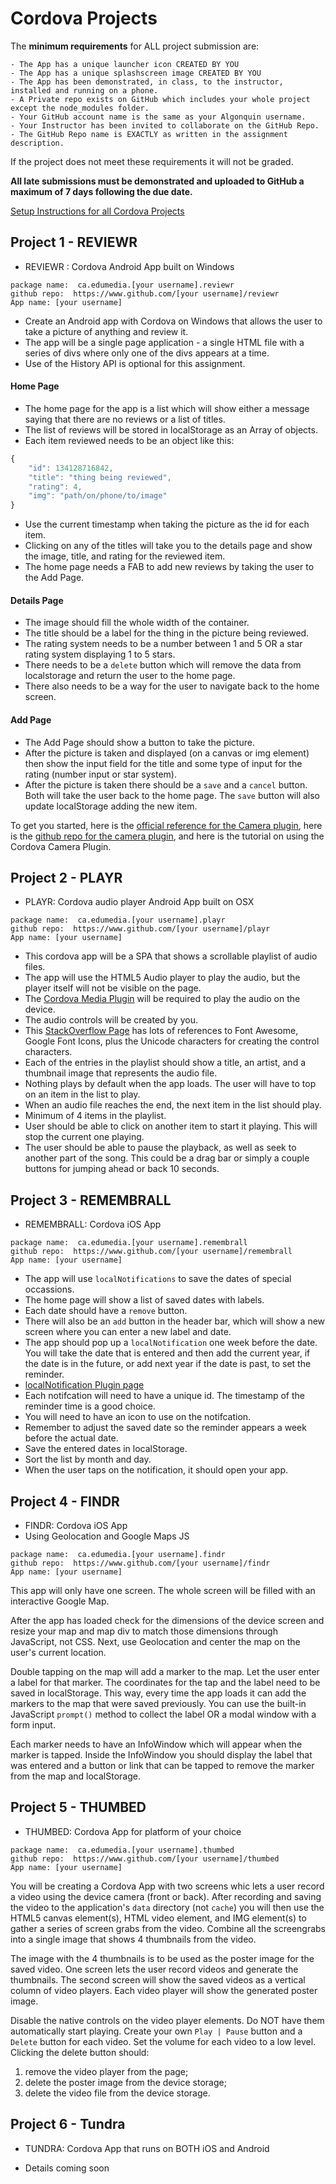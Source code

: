 # Cordova Projects

The **minimum requirements** for ALL project submission are:

    - The App has a unique launcher icon CREATED BY YOU
    - The App has a unique splashscreen image CREATED BY YOU
    - The App has been demonstrated, in class, to the instructor, installed and running on a phone.
    - A Private repo exists on GitHub which includes your whole project except the node_modules folder.
    - Your GitHub account name is the same as your Algonquin username.
    - Your Instructor has been invited to collaborate on the GitHub Repo.
    - The GitHub Repo name is EXACTLY as written in the assignment description.

If the project does not meet these requirements it will not be graded.

**All late submissions must be demonstrated and uploaded to GitHub a maximum of 7 days following the due date.**

[Setup Instructions for all Cordova Projects](./project-setup.md)

## Project 1 - REVIEWR

- REVIEWR : Cordova Android App built on Windows

```
package name:  ca.edumedia.[your username].reviewr
github repo:  https://www.github.com/[your username]/reviewr
App name: [your username]
```

- Create an Android app with Cordova on Windows that allows the user to take a picture of anything and review it. 
- The app will be a single page application - a single HTML file with a series of divs where only one of the divs appears at a time.
- Use of the History API is optional for this assignment.

#### Home Page

- The home page for the app is a list which will show either a message saying that there are no reviews or a list of titles.
- The list of reviews will be stored in localStorage as an Array of objects. 
- Each item reviewed needs to be an object like this:

```js
{
    "id": 134128716842,
    "title": "thing being reviewed",
    "rating": 4,
    "img": "path/on/phone/to/image" 
}
```

- Use the current timestamp when taking the picture as the id for each item.
- Clicking on any of the titles will take you to the details page and show the image, title, and rating for the reviewed item.
- The home page needs a FAB to add new reviews by taking the user to the Add Page.

#### Details Page

- The image should fill the whole width of the container.
- The title should be a label for the thing in the picture being reviewed.
- The rating system needs to be a number between 1 and 5 OR a star rating system displaying 1 to 5 stars.
- There needs to be a `delete` button which will remove the data from localstorage and return the user to the home page.
- There also needs to be a way for the user to navigate back to the home screen.

#### Add Page

- The Add Page should show a button to take the picture. 
- After the picture is taken and displayed (on a canvas or img element) then show the input field for the title and some type of input for the rating (number input or star system).
- After the picture is taken there should be a `save` and a `cancel` button. Both will take the user back to the home page. The `save` button will also update localStorage adding the new item.

To get you started, here is the [official reference for the Camera plugin](https://cordova.apache.org/docs/en/8.x/reference/cordova-plugin-camera/index.html), here is the [github repo for the camera plugin](https://github.com/apache/cordova-plugin-camera), and here is the tutorial on using the Cordova Camera Plugin.

<YouTube
    title="Cordova Camera Plugin"
    url="https://www.youtube.com/embed/jlL1RuW9Kiw"
/>

## Project 2 - PLAYR

- PLAYR: Cordova audio player Android App built on OSX

```
package name:  ca.edumedia.[your username].playr
github repo:  https://www.github.com/[your username]/playr
App name: [your username]
```

- This cordova app will be a SPA that shows a scrollable playlist of audio files. 
- The app will use the HTML5 Audio player to play the audio, but the player itself will not be visible on the page.
- The [Cordova Media Plugin](https://cordova.apache.org/docs/en/8.x/reference/cordova-plugin-media/index.html) will be required to play the audio on the device.
- The audio controls will be created by you.
- This [StackOverflow Page](https://stackoverflow.com/questions/22885702/html-for-the-pause-symbol-in-audio-and-video-control) has lots of references to Font Awesome, Google Font Icons, plus the Unicode characters for creating the control characters.
- Each of the entries in the playlist should show a title, an artist, and a thumbnail image that represents the audio file.
- Nothing plays by default when the app loads. The user will have to top on an item in the list to play.
- When an audio file reaches the end, the next item in the list should play.
- Minimum of 4 items in the playlist.
- User should be able to click on another item to start it playing. This will stop the current one playing.
- The user should be able to pause the playback, as well as seek to another part of the song. This could be a drag bar or simply a couple buttons for jumping ahead or back 10 seconds.

## Project 3 - REMEMBRALL

- REMEMBRALL: Cordova iOS App

```
package name:  ca.edumedia.[your username].remembrall
github repo:  https://www.github.com/[your username]/remembrall
App name: [your username]
```

- The app will use `localNotifications` to save the dates of special occassions.
- The home page will show a list of saved dates with labels.
- Each date should have a `remove` button.
- There will also be an `add` button in the header bar, which will show a new screen where you can enter a new label and date.
- The app should pop up a `localNotification` one week before the date. You will take the date that is entered and then add the current year, if the date is in the future, or add next year if the date is past, to set the reminder.
- [localNotification Plugin page](https://github.com/katzer/cordova-plugin-local-notifications)
- Each notifcation will need to have a unique id. The timestamp of the reminder time is a good choice.
- You will need to have an icon to use on the notifcation.
- Remember to adjust the saved date so the reminder appears a week before the actual date.
- Save the entered dates in localStorage.
- Sort the list by month and day.
- When the user taps on the notification, it should open your app.

## Project 4 - FINDR

- FINDR: Cordova iOS App
- Using Geolocation and Google Maps JS

```
package name:  ca.edumedia.[your username].findr
github repo:  https://www.github.com/[your username]/findr
App name: [your username]
```

This app will only have one screen. The whole screen will be filled with an interactive Google Map.

After the app has loaded check for the dimensions of the device screen and resize your map and map div to match those dimensions through JavaScript, not CSS. Next, use Geolocation and center the map on the user's current location.

Double tapping on the map will add a marker to the map. Let the user enter a label for that marker. The coordinates for the tap and the label need to be saved in localStorage. This way, every time the app loads it can add the markers to the map that were saved previously. You can use the built-in JavaScript `prompt()` method to collect the label OR a modal window with a form input.

Each marker needs to have an InfoWindow which will appear when the marker is tapped. Inside the InfoWindow you should display the label that was entered and a button or link that can be tapped to remove the marker from the map and localStorage.


## Project 5 - THUMBED

- THUMBED: Cordova App for platform of your choice

```
package name:  ca.edumedia.[your username].thumbed
github repo:  https://www.github.com/[your username]/thumbed
App name: [your username]
```

You will be creating a Cordova App with two screens whic lets a user record a video using the device camera (front or back). After recording and saving the video to the application's `data` directory (not `cache`) you will then use the HTML5 canvas element(s), HTML video element, and IMG element(s) to gather a series of screen grabs from the video. Combine all the screengrabs into a single image that shows 4 thumbnails from the video.

The image with the 4 thumbnails is to be used as the poster image for the saved video. One screen lets the user record videos and generate the thumbnails. The second screen will show the saved videos as a vertical column of video players. Each video player will show the generated poster image.

Disable the native controls on the video player elements. Do NOT have them automatically start playing. Create your own `Play | Pause` button and a `Delete` button for each video. Set the volume for each video to a low level. Clicking the delete button should:

1. remove the video player from the page; 
2. delete the poster image from the device storage;
3. delete the video file from the device storage.


## Project 6 - Tundra

- TUNDRA: Cordova App that runs on BOTH iOS and Android

- Details coming soon

